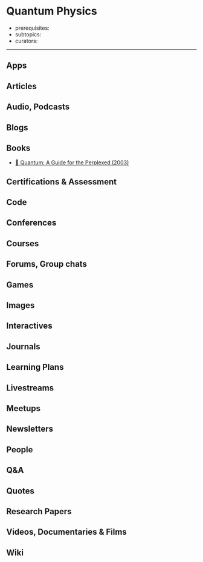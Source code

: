 # Quantum Physics

- prerequisites:
- subtopics:
- curators:

------

## Apps

## Articles

## Audio, Podcasts

## Blogs

## Books

- [📕 Quantum: A Guide for the Perplexed (2003)](https://www.goodreads.com/book/show/100034.Quantum)


## Certifications & Assessment

## Code

## Conferences

## Courses

## Forums, Group chats

## Games

## Images

## Interactives

## Journals

## Learning Plans

## Livestreams

## Meetups

## Newsletters

## People

## Q&A

## Quotes

## Research Papers

## Videos, Documentaries & Films

## Wiki
